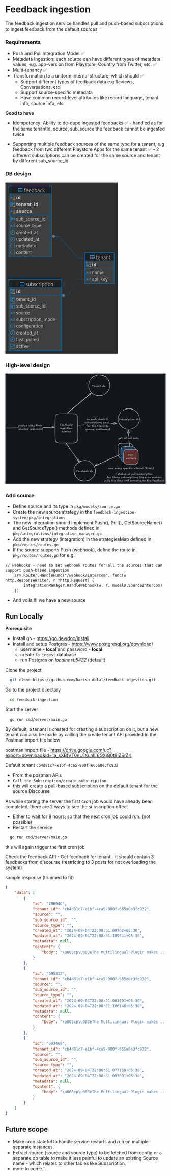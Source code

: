 
# Feedback ingestion

The feedback ingestion service handles pull and push-based subscriptions to ingest feedback from the default sources
### Requirements
- Push and Pull Integration Model ✅
- Metadata Ingestion: each source can have different types of metadata values, e.g. app-version from Playstore, Country from Twitter, etc. ✅
- Multi-tenancy ✅
- Transformation to a uniform internal structure, which should ✅
    - Support different types of feedback data e.g Reviews, Conversations, etc
    - Support source-specific metadata
    - Have common record-level attributes like record language, tenant info, source info, etc

**Good to have**
- Idempotency: Ability to de-dupe ingested feedbacks ✅ - handled as for the same tenantId, source, sub_source the feedback cannot be ingested twice

- Supporting multiple feedback sources of the same type for a tenant, e.g feedback
from two different Playstore Apps for the same tenant ✅ - 2 different subscriptions can be created for the same source and tenant by different sub_source_id

### DB design

![db design](https://github.com/harish-dalal/feedback-ingestion/blob/main/assets/fb_ingest_db.png?raw=true)
### High-level design

![High-level design](https://github.com/harish-dalal/feedback-ingestion/blob/main/assets/fb-ingest-excali.png?raw=true)
### Add source
- Define source and its type in ```pkg/models/source.go```
- Create the new source strategy in the ```feedback-ingestion-system/pkg/integrations ```
- The new integration should implement Push(), Pull(), GetSourceName() and GetSourceType() methods defined in ```pkg/integrations/integration_manager.go```
- Add the new strategy (integration) in the strategiesMap defined in ```pkg/routes/routes.go```
- If the source supports Push (webhook), define the route in ```pkg/routes/routes.go``` for e.g. 
```
// webhooks - need to set webhook routes for all the sources that can support push-based ingestion
	srv.Router.HandleFunc("/webhook/intercom", func(w http.ResponseWriter, r *http.Request) {
		integrationManager.HandleWebhook(w, r, models.SourceIntercom)
	})
```

- And voila !!! we have a new source
## Run Locally

**Prerequisite**
- Install go - https://go.dev/doc/install 
- Install and setup Postgres - https://www.postgresql.org/download/
    - username - **local** and password - **local**
    - create ```fb_ingest``` database
    - run Postgres on _localhost:5432_ (default)


Clone the project

```bash
  git clone https://github.com/harish-dalal/feedback-ingestion.git
```

Go to the project directory

```bash
  cd feedback-ingestion
```

Start the server

```bash
  go run cmd/server/main.go
```

By default, a tenant is created for creating a subscription on it, but a new tenant can also be made by calling the create tenant API provided in the Postman import file below

postman import file - https://drive.google.com/uc?export=download&id=1a_sXBfVT0nU1XuhIL6GXjG0t9IZSrZrI

Default tenant ```cb4d81c7-e1bf-4ca5-900f-665a0e3fc932```

- From the postman APIs 
- ```Call the Subscription/create subscription```
- this will create a pull-based subscription on the default tenant for the source Discourse   

As while starting the server the first cron job would have already been completed, there are 2 ways to see the subscription effect
- Either to wait for 8 hours, so that the next cron job could run. (not possible)
- Restart the service
```bash
  go run cmd/server/main.go
``` 
this will again trigger the first cron job

Check the feedback API - Get feedback for tenant - it should contain 3 feedbacks from discourse (restricting to 3 posts for not overloading the system)

sample response (trimmed to fit)

```json
{
    "data": [
        {
            "id": "706940",
            "tenant_id": "cb4d81c7-e1bf-4ca5-900f-665a0e3fc932",
            "source": "",
            "sub_source_id": "",
            "source_type": "",
            "created_at": "2024-09-04T22:08:51.09762+05:30",
            "updated_at": "2024-09-04T22:08:51.109541+05:30",
            "metadata": null,
            "content": {
                "body": "\u003cp\u003eThe Multilingual Plugin makes ...."
            }
        },
        {
            "id": "695312",
            "tenant_id": "cb4d81c7-e1bf-4ca5-900f-665a0e3fc932",
            "source": "",
            "sub_source_id": "",
            "source_type": "",
            "created_at": "2024-09-04T22:08:51.081291+05:30",
            "updated_at": "2024-09-04T22:08:51.106146+05:30",
            "metadata": null,
            "content": {
                "body": "\u003cp\u003eThe Multilingual Plugin makes ...."
            }
        },
        {
            "id": "603469",
            "tenant_id": "cb4d81c7-e1bf-4ca5-900f-665a0e3fc932",
            "source": "",
            "sub_source_id": "",
            "source_type": "",
            "created_at": "2024-09-04T22:08:51.077169+05:30",
            "updated_at": "2024-09-04T22:08:51.097691+05:30",
            "metadata": null,
            "content": {
                "body": "\u003cp\u003eThe Multilingual Plugin makes ...."
            }
        }
    ]
}
```



## Future scope
- Make cron stateful to handle service restarts and run on multiple separate instances.
- Extract source (source and source type) to be fetched from config or a separate db table to make it less painful to update an existing Source name - which relates to other tables like Subscription.
- more to come...
